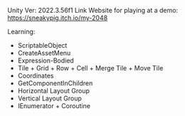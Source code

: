Unity Ver: 2022.3.56f1
Link Website for playing at a demo: https://sneakypig.itch.io/my-2048

Learning:

- ScriptableObject
- CreateAssetMenu
- Expression-Bodied
- Tile + Grid + Row + Cell + Merge Tile + Move Tile
- Coordinates
- GetComponentInChildren
- Horizontal Layout Group
- Vertical Layout Group
- IEnumerator + Coroutine
